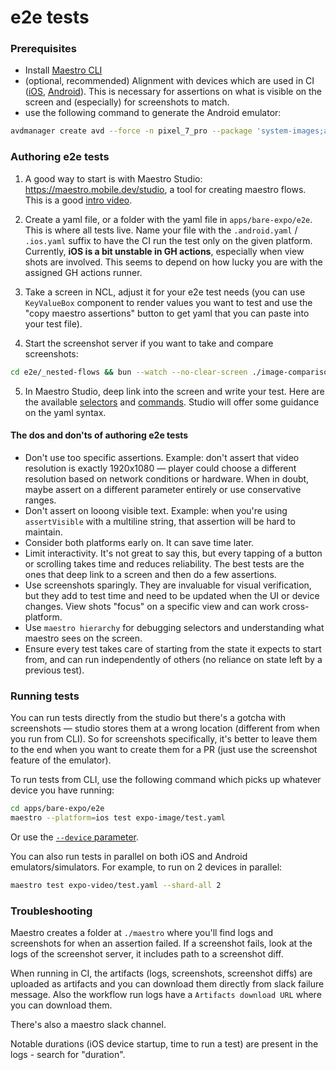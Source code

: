 # e2e tests

### Prerequisites

- Install [Maestro CLI](https://maestro.mobile.dev/docs/getting-started/installation)
- (optional, recommended) Alignment with devices which are used in CI ([iOS](https://github.com/expo/expo/blob/051a306ce7c5b875f7398450e5aeec2e52e313ae/apps/bare-expo/scripts/start-ios-e2e-test.ts#L18), [Android](https://github.com/expo/expo/blob/051a306ce7c5b875f7398450e5aeec2e52e313ae/.github/actions/use-android-emulator/action.yml#L48)). This is necessary for assertions on what is visible on the screen and (especially) for screenshots to match.
- use the following command to generate the Android emulator:

```bash
avdmanager create avd --force -n pixel_7_pro --package 'system-images;android-36;google_apis;x86_64' --device pixel_7_pro
```

### Authoring e2e tests

1. A good way to start is with Maestro Studio: https://maestro.mobile.dev/studio, a tool for creating maestro flows. This is a good [intro video](https://www.youtube.com/watch?v=E7qwFwo_nu0&list=TLGG53BUjw5zwMAwODA5MjAyNQ).

2. Create a yaml file, or a folder with the yaml file in `apps/bare-expo/e2e`. This is where all tests live. Name your file with the `.android.yaml` / `.ios.yaml` suffix to have the CI run the test only on the given platform. Currently, **iOS is a bit unstable in GH actions**, especially when view shots are involved. This seems to depend on how lucky you are with the assigned GH actions runner.

3. Take a screen in NCL, adjust it for your e2e test needs (you can use `KeyValueBox` component to render values you want to test and use the "copy maestro assertions" button to get yaml that you can paste into your test file).

4. Start the screenshot server if you want to take and compare screenshots:

```bash
cd e2e/_nested-flows && bun --watch --no-clear-screen ./image-comparison-server.ts
```

5. In Maestro Studio, deep link into the screen and write your test. Here are the available [selectors](https://docs.maestro.dev/api-reference/selectors) and [commands](https://docs.maestro.dev/api-reference/commands). Studio will offer some guidance on the yaml syntax.

#### The dos and don'ts of authoring e2e tests

- Don't use too specific assertions. Example: don't assert that video resolution is exactly 1920x1080 — player could choose a different resolution based on network conditions or hardware. When in doubt, maybe assert on a different parameter entirely or use conservative ranges.
- Don't assert on looong visible text. Example: when you're using `assertVisible` with a multiline string, that assertion will be hard to maintain.
- Consider both platforms early on. It can save time later.
- Limit interactivity. It's not great to say this, but every tapping of a button or scrolling takes time and reduces reliability. The best tests are the ones that deep link to a screen and then do a few assertions.
- Use screenshots sparingly. They are invaluable for visual verification, but they add to test time and need to be updated when the UI or device changes. View shots "focus" on a specific view and can work cross-platform.
- Use `maestro hierarchy` for debugging selectors and understanding what maestro sees on the screen.
- Ensure every test takes care of starting from the state it expects to start from, and can run independently of others (no reliance on state left by a previous test).

### Running tests

You can run tests directly from the studio but there's a gotcha with screenshots — studio stores them at a wrong location (different from when you run from CLI). So for screenshots specifically, it's better to leave them to the end when you want to create them for a PR (just use the screenshot feature of the emulator).

To run tests from CLI, use the following command which picks up whatever device you have running:

```bash
cd apps/bare-expo/e2e
maestro --platform=ios test expo-image/test.yaml
```

Or use the [`--device` parameter](https://docs.maestro.dev/advanced/specify-a-device#obtain-the-device-identifier).

You can also run tests in parallel on both iOS and Android emulators/simulators. For example, to run on 2 devices in parallel:

```bash
maestro test expo-video/test.yaml --shard-all 2
```

### Troubleshooting

Maestro creates a folder at `./maestro` where you'll find logs and screenshots for when an assertion failed. If a screenshot fails, look at the logs of the screenshot server, it includes path to a screenshot diff.

When running in CI, the artifacts (logs, screenshots, screenshot diffs) are uploaded as artifacts and you can download them directly from slack failure message. Also the workflow run logs have a `Artifacts download URL` where you can download them.

There's also a maestro slack channel.

Notable durations (iOS device startup, time to run a test) are present in the logs - search for "duration".
